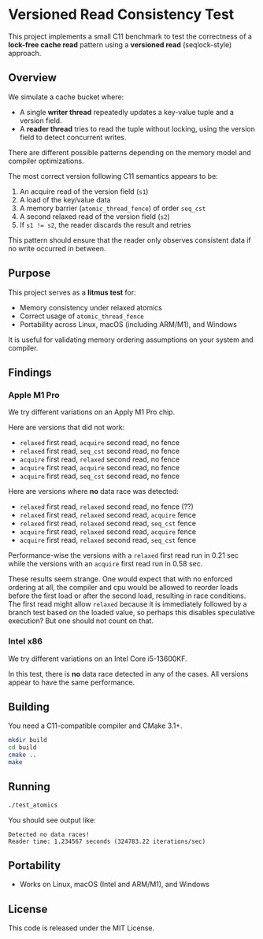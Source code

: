 # Versioned Read Consistency Test

This project implements a small C11 benchmark to test the correctness of a **lock-free cache read** pattern using a **versioned read** (seqlock-style) approach.

## Overview

We simulate a cache bucket where:
- A single **writer thread** repeatedly updates a key-value tuple and a version field.
- A **reader thread** tries to read the tuple without locking, using the version field to detect concurrent writes.

There are different possible patterns depending on the memory model and compiler optimizations.

The most correct version following C11 semantics appears to be:
1. An acquire read of the version field (`s1`)
2. A load of the key/value data
3. A memory barrier (`atomic_thread_fence`) of order `seq_cst`
4. A second relaxed read of the version field (`s2`)
5. If `s1 != s2`, the reader discards the result and retries

This pattern should ensure that the reader only observes consistent data if no write occurred in between.

## Purpose

This project serves as a **litmus test** for:
- Memory consistency under relaxed atomics
- Correct usage of `atomic_thread_fence`
- Portability across Linux, macOS (including ARM/M1), and Windows

It is useful for validating memory ordering assumptions on your system and compiler.

## Findings

### Apple M1 Pro

We try different variations on an Apply M1 Pro chip.

Here are versions that did not work:
- `relaxed` first read, `acquire` second read, no fence 
- `relaxed` first read, `seq_cst` second read, no fence 
- `acquire` first read, `relaxed` second read, no fence
- `acquire` first read, `acquire` second read, no fence
- `acquire` first read, `seq_cst` second read, no fence

Here are versions where **no** data race was detected:
- `relaxed` first read, `relaxed` second read, no fence (??)
- `relaxed` first read, `relaxed` second read, `acquire` fence
- `relaxed` first read, `relaxed` second read, `seq_cst` fence
- `acquire` first read, `relaxed` second read, `acquire` fence
- `acquire` first read, `relaxed` second read, `seq_cst` fence

Performance-wise the versions with a `relaxed` first read run in 0.21 sec while the versions with an `acquire` first read run in 0.58 sec.

These results seem strange. One would expect that with no enforced ordering at all, the compiler and cpu would be allowed to reorder loads before the first load or after the second load, resulting in race conditions. The first read might allow `relaxed` because it is immediately followed by a branch test based on the loaded value, so perhaps this disables speculative execution? But one should not count on that.

### Intel x86

We try different variations on an Intel Core i5-13600KF.

In this test, there is **no** data race detected in any of the cases.
All versions appear to have the same performance.

## Building

You need a C11-compatible compiler and CMake 3.1+.

```sh
mkdir build
cd build
cmake ..
make
```

## Running

```sh
./test_atomics
```

You should see output like:

```
Detected no data races!
Reader time: 1.234567 seconds (324783.22 iterations/sec)
```

## Portability

- Works on Linux, macOS (Intel and ARM/M1), and Windows

## License

This code is released under the MIT License.
